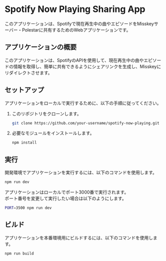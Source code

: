 # Spotify Now Playing Sharing App

このアプリケーションは、Spotifyで現在再生中の曲やエピソードをMisskeyサーバー・Polestarに共有するためのWebアプリケーションです。

## アプリケーションの概要

このアプリケーションは、SpotifyのAPIを使用して、現在再生中の曲やエピソードの情報を取得し、簡単に共有できるようにシェアリンクを生成し、Misskeyにリダイレクトさせます。

## セットアップ

アプリケーションをローカルで実行するために、以下の手順に従ってください。

1. このリポジトリをクローンします。

   ```bash
   git clone https://github.com/your-username/spotify-now-playing.git
   ```

2. 必要なモジュールをインストールします。

   ```bash
   npm install
   ```

## 実行

開発環境でアプリケーションを実行するには、以下のコマンドを使用します。

```bash
npm run dev
```

アプリケーションはローカルでポート3000番で実行されます。  
ポート番号を変更して実行したい場合は以下のようにします。

```bash
PORT=3500 npm run dev
```

## ビルド

アプリケーションを本番環境用にビルドするには、以下のコマンドを使用します。

```bash
npm run build
```
